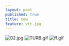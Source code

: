 ```yaml
---
layout: post
published: true
title: new
feature: vtt.jpg
---
```

![02.jpg]({{site.baseurl}}/assets/images/posts/02.jpg)
![TURB.gif]({{site.baseurl}}/assets/images/posts/TURB.gif)
![ff.gif]({{site.baseurl}}/assets/images/posts/ff.gif)
